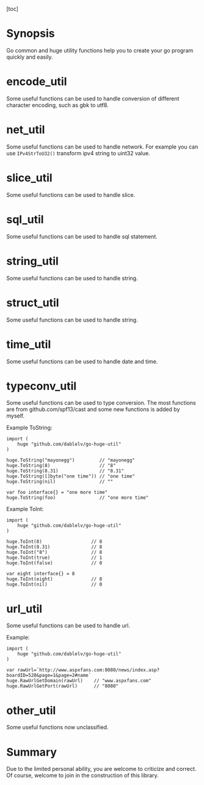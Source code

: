 [toc]

# Synopsis
Go common and huge utility functions help you to create your go program quickly and easily.

# encode_util
Some useful functions can be used to handle conversion of different character encoding, such as gbk to utf8.

# net_util
Some useful functions can be used to handle network. For example you can use `IPv4StrToU32()` transform ipv4 string to uint32 value.

# slice_util
Some useful functions can be used to handle slice.

# sql_util
Some useful functions can be used to handle sql statement.

# string_util
Some useful functions can be used to handle string.

# struct_util
Some useful functions can be used to handle string.

# time_util
Some useful functions can be used to handle date and time.

# typeconv_util
Some useful functions can be used to type conversion. The most functions are from github.com/spf13/cast and some new functions is added by myself. 

Example ToString:
```
import (
    huge "github.com/dablelv/go-huge-util"
)

huge.ToString("mayonegg")         // "mayonegg"
huge.ToString(8)                  // "8"
huge.ToString(8.31)               // "8.31"
huge.ToString([]byte("one time")) // "one time"
huge.ToString(nil)                // ""

var foo interface{} = "one more time"
huge.ToString(foo)                // "one more time"
```

Example ToInt:
```
import (
    huge "github.com/dablelv/go-huge-util"
)

huge.ToInt(8)                  // 8
huge.ToInt(8.31)               // 8
huge.ToInt("8")                // 8
huge.ToInt(true)               // 1
huge.ToInt(false)              // 0

var eight interface{} = 8
huge.ToInt(eight)              // 8
huge.ToInt(nil)                // 0
```

# url_util
Some useful functions can be used to handle url.

Example:
```
import (
    huge "github.com/dablelv/go-huge-util"
)

var rawUrl=`http://www.aspxfans.com:8080/news/index.asp?boardID=520&page=1&page=2#name`
huge.RawUrlGetDomain(rawUrl)    // "www.aspxfans.com"
huge.RawUrlGetPort(rawUrl)      // "8080"
```

# other_util
Some useful functions now unclassified.

# Summary
Due to the limited personal ability, you are welcome to criticize and correct. Of course, welcome to join in the construction of this library.